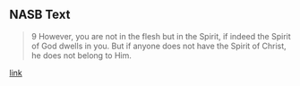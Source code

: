 ## NASB Text

> 9 However, you are not in the flesh but in the Spirit, if indeed the Spirit of God dwells in you. But if anyone does not have the Spirit of Christ, he does not belong to Him.

[link](https://www.biblegateway.com/passage/?search=romans+8.9&version=NASB)